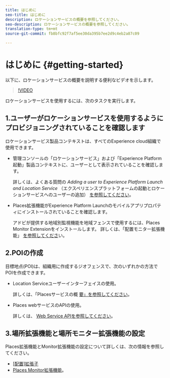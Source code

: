 ```yaml
---
title: はじめに
seo-title: はじめに
description: ロケーションサービスの概要を参照してください。
seo-description: ロケーションサービスの概要を参照してください。
translation-type: tm+mt
source-git-commit: fb8bfc92f7af5ee30da395b7ee2d9c4eb2a87c09

---
```



# はじめに {#getting-started}

以下に、ロケーションサービスの概要を説明する便利なビデオを示します。

>[!VIDEO](https://www.youtube.com/watch?v=aV6i_ayxWCw)

ロケーションサービスを使用するには、次のタスクを実行します。

## 1.ユーザーがロケーションサービスを使用するようにプロビジョニングされていることを確認します

ロケーションサービス製品コンテキストは、すべてのExperience cloud組織で使用できます。

* 管理コンソールの「ロケーションサービス」および「Experience Platform起動」製品コンテキストに、ユーザーとして表示されていることを確認します。

   詳しくは、よくある質問の *Adding a user to Experience Platform Launch and Location Service* （エクスペリエンスプラットフォームの起動とロケーションサービスへのユーザーの追加） [を参照してください](/help/places-faqs.md)。

* Places拡張機能がExperience Platform Launchのモバイルアプリプロパティにインストールされていることを確認します。

   アドビが提供する地域別監視機能を地域フェンスで使用するには、Places Monitor Extensionをインストールします。 詳しくは、「配置モニター拡張機能」 [を参照してくださ](/help/places-ext-aep-sdks/places-monitor-extension/places-monitor-extension.md)い。


## 2.POIの作成

目標地点(POI)は、組織用に作成するジオフェンスで、次のいずれかの方法でPOIを作成できます。

* Location Serviceユーザーインターフェイスの使用。

   詳しくは、「Placesサービスの概 [要」を参照してください](/help/poi-mgmt-ui/places-services-overview.md)。

* Places webサービスのAPIの使用。

   詳しくは、 [Web Service APIを参照してください](/help/web-service-api/places-web-services.md)。


## 3.場所拡張機能と場所モニター拡張機能の設定

Places拡張機能とMonitor拡張機能の設定について詳しくは、次の情報を参照してください。

* [[配置]拡張子](/help/places-ext-aep-sdks/places-extension/places-extension.md)
* [Places Monitor拡張機能](/help/places-ext-aep-sdks/places-monitor-extension/places-monitor-extension.md)。
